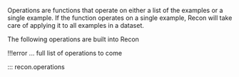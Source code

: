 Operations are functions that operate on either a list of the examples or a single example.
If the function operates on a single example, Recon will take care of applying it to all examples in a dataset.

The following operations are built into Recon

<!-- `recon.v1.filter_overlaps` -  -->
!!!error
    ... full list of operations to come

::: recon.operations
